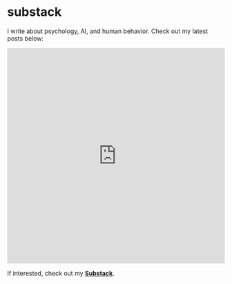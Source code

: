 # substack

I write about psychology, AI, and human behavior. Check out my latest posts below:

<iframe src="https://haleylam.substack.com/embed" width="100%" height="500" frameborder="0" scrolling="no"></iframe>

If interested, check out my **[Substack](https://haleylam.substack.com)**.
